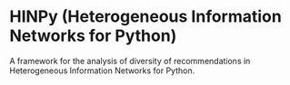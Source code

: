 # HINPy (Heterogeneous Information Networks for Python)

A framework for the analysis of diversity of recommendations in Heterogeneous Information Networks for Python.

